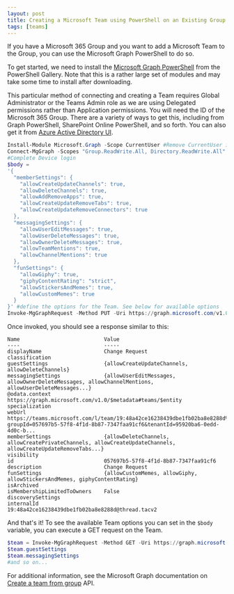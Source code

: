 ```yaml
---
layout: post
title: Creating a Microsoft Team using PowerShell on an Existing Group
tags: [teams]
---
```


If you have a Microsoft 365 Group and you want to add a Microsoft Team to the Group, you can use the Microsoft Graph PowerShell to do so.

To get started, we need to install the [Microsoft Graph PowerShell](https://www.powershellgallery.com/packages/Microsoft.Graph/) from the PowerShell Gallery. Note that this is a rather large set of modules and may take some time to install after downloading.

This particular method of connecting and creating a Team requires Global Administrator or the Teams Admin role as we are using Delegated permissions rather than Application permissions. You will need the ID of the Microsoft 365 Group. There are a variety of ways to get this, including from Graph PowerShell, SharePoint Online PowerShell, and so forth. You can also get it from [Azure Active Directory UI](https://portal.azure.com/#blade/Microsoft_AAD_IAM/GroupsManagementMenuBlade/AllGroups).

```powershell
Install-Module Microsoft.Graph -Scope CurrentUser #Remove CurrentUser if you want to install machine-wide
Connect-MgGraph -Scopes "Group.ReadWrite.All, Directory.ReadWrite.All"
#Complete Device login
$body =
'{
  "memberSettings": {
    "allowCreateUpdateChannels": true,
    "allowDeleteChannels": true,
    "allowAddRemoveApps": true,
    "allowCreateUpdateRemoveTabs": true,
    "allowCreateUpdateRemoveConnectors": true
  },
  "messagingSettings": {
    "allowUserEditMessages": true,
    "allowUserDeleteMessages": true,
    "allowOwnerDeleteMessages": true,
    "allowTeamMentions": true,
    "allowChannelMentions": true
  },
  "funSettings": {
    "allowGiphy": true,
    "giphyContentRating": "strict",
    "allowStickersAndMemes": true,
    "allowCustomMemes": true
  }
}' #define the options for the Team. See below for available options
Invoke-MgGraphRequest -Method PUT -Uri https://graph.microsoft.com/v1.0/groups/<M365GroupId>/team -ContentType "application/json" -Body $body #Create the Team
```

Once invoked, you should see a response similar to this:

```
Name                           Value
----                           -----
displayName                    Change Request
classification
guestSettings                  {allowCreateUpdateChannels, allowDeleteChannels}
messagingSettings              {allowUserEditMessages, allowOwnerDeleteMessages, allowChannelMentions, allowUserDeleteMessages...}
@odata.context                 https://graph.microsoft.com/v1.0/$metadata#teams/$entity
specialization
webUrl                         https://teams.microsoft.com/l/team/19:48a42ce16238439dbe1fb02ba8e8288d%40thread.tacv2/conversations?groupId=057697b5-57f8-4f1d-8b87-7347faa91cf6&tenantId=95920ba6-0edd-4d0c-b...
memberSettings                 {allowDeleteChannels, allowCreatePrivateChannels, allowCreateUpdateChannels, allowCreateUpdateRemoveTabs...}
visibility
id                             057697b5-57f8-4f1d-8b87-7347faa91cf6
description                    Change Request
funSettings                    {allowCustomMemes, allowGiphy, allowStickersAndMemes, giphyContentRating}
isArchived
isMembershipLimitedToOwners    False
discoverySettings
internalId                     19:48a42ce16238439dbe1fb02ba8e8288d@thread.tacv2
```

And that's it! To see the available Team options you can set in the `$body` variable, you can execute a GET request on the Team.

```powershell
$team = Invoke-MgGraphRequest -Method GET -Uri https://graph.microsoft.com/v1.0/teams/057697b5-57f8-4f1d-8b87-7347faa91cf6
$team.guestSettings
$team.messagingSettings
#and so on...
```

For additional information, see the Microsoft Graph documentation on [Create a team from group](https://docs.microsoft.com/graph/api/team-put-teams) API.
